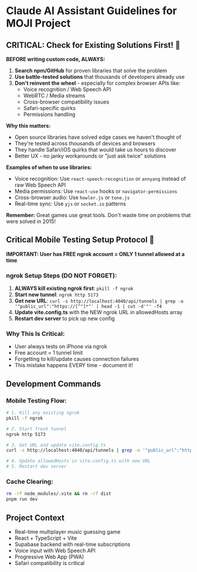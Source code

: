 # Claude AI Assistant Guidelines for MOJI Project

## CRITICAL: Check for Existing Solutions First! 🚨

**BEFORE writing custom code, ALWAYS:**
1. **Search npm/GitHub** for proven libraries that solve the problem
2. **Use battle-tested solutions** that thousands of developers already use
3. **Don't reinvent the wheel** - especially for complex browser APIs like:
   - Voice recognition / Web Speech API
   - WebRTC / Media streams  
   - Cross-browser compatibility issues
   - Safari-specific quirks
   - Permissions handling

**Why this matters:**
- Open source libraries have solved edge cases we haven't thought of
- They're tested across thousands of devices and browsers
- They handle Safari/iOS quirks that would take us hours to discover
- Better UX - no janky workarounds or "just ask twice" solutions

**Examples of when to use libraries:**
- Voice recognition: Use `react-speech-recognition` or `annyang` instead of raw Web Speech API
- Media permissions: Use `react-use` hooks or `navigator-permissions`
- Cross-browser audio: Use `howler.js` or `tone.js`
- Real-time sync: Use `yjs` or `socket.io` patterns

**Remember:** Great games use great tools. Don't waste time on problems that were solved in 2015!

## Critical Mobile Testing Setup Protocol 🚨

**IMPORTANT: User has FREE ngrok account = ONLY 1 tunnel allowed at a time**

### ngrok Setup Steps (DO NOT FORGET):
1. **ALWAYS kill existing ngrok first**: `pkill -f ngrok`
2. **Start new tunnel**: `ngrok http 5173`
3. **Get new URL**: `curl -s http://localhost:4040/api/tunnels | grep -o '"public_url":"https://[^"]*"' | head -1 | cut -d'"' -f4`
4. **Update vite.config.ts** with the NEW ngrok URL in allowedHosts array
5. **Restart dev server** to pick up new config

### Why This Is Critical:
- User always tests on iPhone via ngrok
- Free account = 1 tunnel limit
- Forgetting to kill/update causes connection failures
- This mistake happens EVERY time - document it!

## Development Commands

### Mobile Testing Flow:
```bash
# 1. Kill any existing ngrok
pkill -f ngrok

# 2. Start fresh tunnel  
ngrok http 5173

# 3. Get URL and update vite.config.ts
curl -s http://localhost:4040/api/tunnels | grep -o '"public_url":"https://[^"]*"' | head -1 | cut -d'"' -f4

# 4. Update allowedHosts in vite.config.ts with new URL
# 5. Restart dev server
```

### Cache Clearing:
```bash
rm -rf node_modules/.vite && rm -rf dist
pnpm run dev
```

## Project Context
- Real-time multiplayer music guessing game
- React + TypeScript + Vite
- Supabase backend with real-time subscriptions
- Voice input with Web Speech API
- Progressive Web App (PWA)
- Safari compatibility is critical